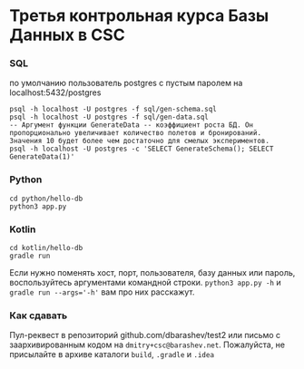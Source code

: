 # Третья контрольная курса Базы Данных в CSC

### SQL
по умолчанию пользователь postgres с пустым паролем на localhost:5432/postgres

```
psql -h localhost -U postgres -f sql/gen-schema.sql
psql -h localhost -U postgres -f sql/gen-data.sql
-- Аргумент функции GenerateData -- коэффициент роста БД. Он пропорционально увеличивает количество полетов и бронирований. Значения 10 будет более чем достаточно для смелых экспериментов.
psql -h localhost -U postgres -c 'SELECT GenerateSchema(); SELECT GenerateData(1)'
```

### Python
```
cd python/hello-db
python3 app.py
```

### Kotlin
```
cd kotlin/hello-db
gradle run
```

Если нужно поменять хост, порт, пользователя, базу данных или пароль, воспользуйтесь аргументами командной строки. `python3 app.py -h` и `gradle run --args='-h'` вам про них расскажут.

### Как сдавать
Пул-реквест в репозиторий github.com/dbarashev/test2 или письмо с заархивированным кодом на `dmitry+csc@barashev.net`. Пожалуйста, не присылайте в архиве каталоги `build`, `.gradle` и `.idea` 
